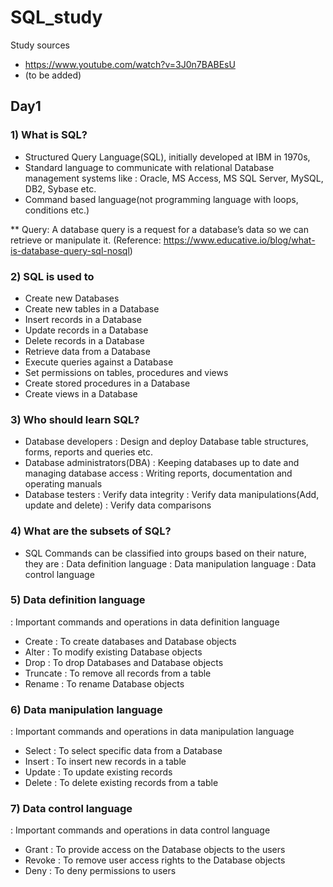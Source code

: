 # SQL_study

Study sources
- https://www.youtube.com/watch?v=3J0n7BABEsU
- (to be added)

## Day1

### 1) What is SQL?
- Structured Query Language(SQL), initially developed at IBM in 1970s,
- Standard language to communicate with relational Database management systems like
  : Oracle, MS Access, MS SQL Server, MySQL, DB2, Sybase etc.
- Command based language(not programming language with loops, conditions etc.)
 
** Query: A database query is a request for a database’s data so we can retrieve or manipulate it.
  (Reference: https://www.educative.io/blog/what-is-database-query-sql-nosql)
 
### 2) SQL is used to
- Create new Databases
- Create new tables in a Database
- Insert records in a Database
- Update records in a Database
- Delete records in a Database
- Retrieve data from a Database
- Execute queries against a Database
- Set permissions on tables, procedures and views
- Create stored procedures in a Database
- Create views in a Database

### 3) Who should learn SQL?
- Database developers
  : Design and deploy Database table structures, forms, reports and queries etc.
- Database administrators(DBA)
  : Keeping databases up to date and managing database access
  : Writing reports, documentation and operating manuals
- Database testers
  : Verify data integrity
  : Verify data manipulations(Add, update and delete)
  : Verify data comparisons
  
### 4) What are the subsets of SQL?
- SQL Commands can be classified into groups based on their nature, they are
  : Data definition language
  : Data manipulation language
  : Data control language
  
### 5) Data definition language
  : Important commands and operations in data definition language
- Create
  : To create databases and Database objects
- Alter
  : To modify existing Database objects
- Drop
  : To drop Databases and Database objects
- Truncate
  : To remove all records from a table
- Rename
  : To rename Database objects
  
### 6) Data manipulation language
  : Important commands and operations in data manipulation language
- Select
  : To select specific data from a Database
- Insert
  : To insert new records in a table
- Update
  : To update existing records
- Delete
  : To delete existing records from a table
  
### 7) Data control language
  : Important commands and operations in data control language
- Grant
  : To provide access on the Database objects to the users
- Revoke
  : To remove user access rights to the Database objects
- Deny
  : To deny permissions to users
